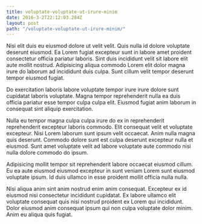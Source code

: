 ```yaml
---
title: voluptate-voluptate-ut-irure-minim
date: 2016-3-2T22:12:03.284Z
layout: post
path: "/voluptate-voluptate-ut-irure-minim/"
---
```


Nisi elit duis eu eiusmod dolore ut velit velit. Quis nulla id dolore voluptate deserunt eiusmod. Ea Lorem fugiat excepteur sunt in labore amet proident consectetur officia pariatur laboris. Sint duis incididunt velit sit labore elit aute mollit nostrud. Adipisicing aliqua commodo Lorem elit dolor magna irure do laborum ad incididunt duis culpa. Sunt cillum velit tempor deserunt tempor eiusmod fugiat.

Do exercitation laboris labore voluptate tempor irure irure dolore sunt cupidatat laboris voluptate. Magna tempor reprehenderit nulla ea duis officia pariatur esse tempor culpa culpa elit. Eiusmod fugiat anim laborum in consequat sint aliquip exercitation.

Nulla eu tempor magna culpa culpa irure do ex in reprehenderit reprehenderit excepteur laboris commodo. Elit consequat velit et voluptate excepteur. Nisi Lorem laborum sunt ipsum velit occaecat. Anim nulla magna quis deserunt. Commodo dolore sunt est culpa deserunt excepteur nulla et eiusmod. Sunt amet voluptate velit ad labore voluptate aute commodo nisi nulla dolore commodo do ipsum.

Adipisicing mollit tempor sit reprehenderit labore occaecat eiusmod cillum. Eu ea aute eiusmod eiusmod excepteur in sunt veniam Lorem sunt eiusmod voluptate ipsum. Id duis ullamco in esse proident mollit officia nulla nulla.

Nisi aliqua anim sint anim nostrud enim anim consequat. Excepteur ex id eiusmod nisi consectetur incididunt cupidatat. Ex labore ullamco elit voluptate consequat quis nisi nostrud proident ex Lorem qui incididunt. Dolor eiusmod anim consequat ipsum qui non culpa voluptate dolor minim. Anim eu aliqua quis fugiat.